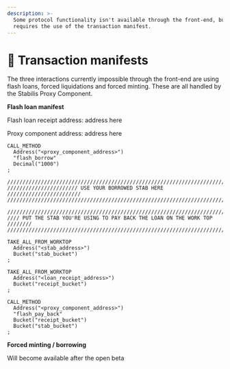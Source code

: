 ```yaml
---
description: >-
  Some protocol functionality isn't available through the front-end, but
  requires the use of the transaction manifest.
---
```


# 🧾 Transaction manifests

The three interactions currently impossible through the front-end are using flash loans, forced liquidations and forced minting. These are all handled by the Stabilis Proxy Component.

**Flash loan manifest**

Flash loan receipt address: address here

Proxy component address: address here

```
CALL_METHOD
  Address("<proxy_component_address>")
  "flash_borrow"
  Decimal("1000")
;

////////////////////////////////////////////////////////////////////////////
/////////////////////// USE YOUR BORROWED STAB HERE ////////////////////////
////////////////////////////////////////////////////////////////////////////

////////////////////////////////////////////////////////////////////////////
//// PUT THE STAB YOU'RE USING TO PAY BACK THE LOAN ON THE WORK TOP ////////
////////////////////////////////////////////////////////////////////////////

TAKE_ALL_FROM_WORKTOP
  Address("<stab_address>")
  Bucket("stab_bucket")
;

TAKE_ALL_FROM_WORKTOP
  Address("<loan_receipt_address>")
  Bucket("receipt_bucket")
;

CALL_METHOD
  Address("<proxy_component_address>")
  "flash_pay_back"
  Bucket("receipt_bucket")
  Bucket("stab_bucket")
;
```



**Forced minting / borrowing**

Will become available after the open beta
